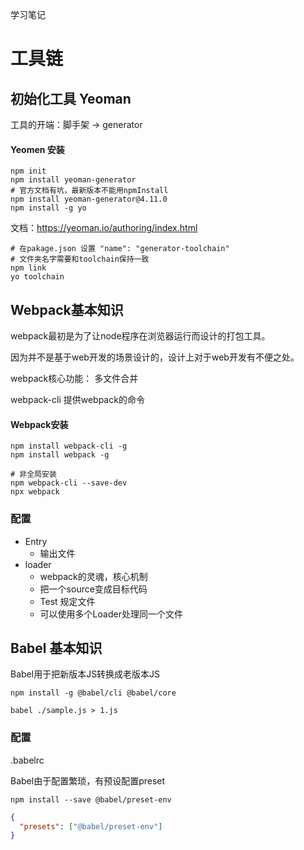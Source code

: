 学习笔记

# 工具链

## 初始化工具 Yeoman

工具的开端：脚手架 -> generator

#### Yeomen 安装

```shell
npm init
npm install yeoman-generator
# 官方文档有坑，最新版本不能用npmInstall
npm install yeoman-generator@4.11.0
npm install -g yo
```

文档：https://yeoman.io/authoring/index.html



```shell
# 在pakage.json 设置 "name": "generator-toolchain"
# 文件夹名字需要和toolchain保持一致
npm link
yo toolchain
```



## Webpack基本知识

webpack最初是为了让node程序在浏览器运行而设计的打包工具。

因为并不是基于web开发的场景设计的，设计上对于web开发有不便之处。



webpack核心功能： 多文件合并



webpack-cli 提供webpack的命令



#### Webpack安装

```shell
npm install webpack-cli -g
npm install webpack -g

# 非全局安装
npm webpack-cli --save-dev
npx webpack
```



### 配置

- Entry
  - 输出文件
- loader
  - webpack的灵魂，核心机制
  - 把一个source变成目标代码
  - Test 规定文件
  - 可以使用多个Loader处理同一个文件



## Babel 基本知识

Babel用于把新版本JS转换成老版本JS



```shell
npm install -g @babel/cli @babel/core

babel ./sample.js > 1.js
```



### 配置

.babelrc

Babel由于配置繁琐，有预设配置preset

```shell
npm install --save @babel/preset-env
```



```json
{
  "presets": ["@babel/preset-env"]
}
```

